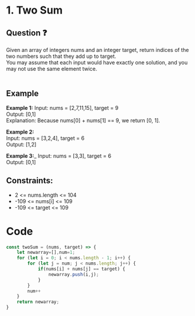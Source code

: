 # 1. Two Sum
## Question ❓ <br>
 Given an array of integers nums and an integer target, return indices of the two numbers such that they add up to target.  
 You may assume that each input would have exactly one solution, and you may not use the same element twice.
<br><br>

## Example

__Example 1:__
Input: nums = [2,7,11,15], target = 9  
Output: [0,1]  
Explanation: Because nums[0] + nums[1] == 9, we return [0, 1]. 
<br>

__Example 2:__  
Input: nums = [3,2,4], target = 6  
Output: [1,2] 
<br>

__Example 3:___
Input: nums = [3,3], target = 6  
Output: [0,1]
<br>
  
## Constraints:

- 2 <= nums.length <= 104
- -109 <= nums[i] <= 109
- -109 <= target <= 109

# Code
```javascript
const twoSum = (nums, target) => {
    let newarray=[],num=1;
    for (let i = 0; i < nums.length - 1; i++) {
        for (let j = num; j < nums.length; j++) {
            if(nums[i] + nums[j] == target) { 
                newarray.push(i,j);
            }
        }
        num++
    }
    return newarray;
}
```
